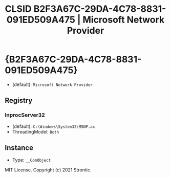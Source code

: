 ﻿---
title: "CLSID B2F3A67C-29DA-4C78-8831-091ED509A475 | Microsoft Network Provider"
excerpt: What is COM-Object CLSID B2F3A67C-29DA-4C78-8831-091ED509A475?
---

# {B2F3A67C-29DA-4C78-8831-091ED509A475}

* (default): `Microsoft Network Provider`

## Registry


### InprocServer32

* (default): `C:\Windows\System32\MSNP.ax`
* ThreadingModel: `Both`

## Instance

* Type: `__ComObject`

MIT License. Copyright (c) 2021 Strontic.


